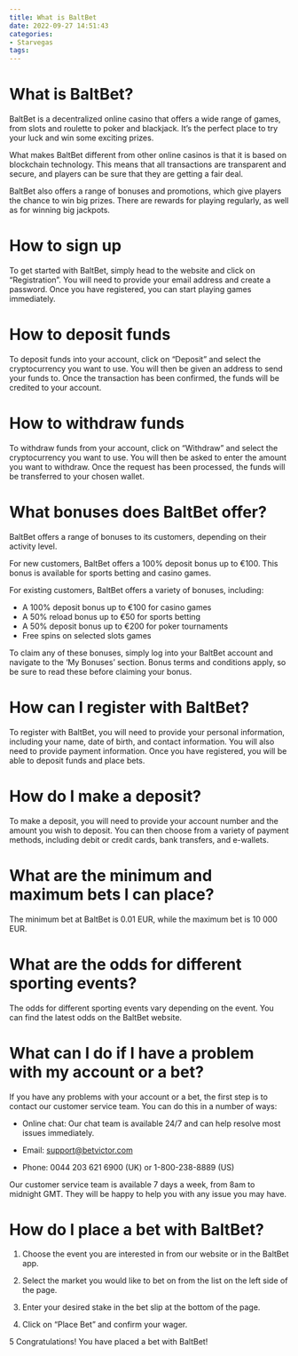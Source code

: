 ```yaml
---
title: What is BaltBet
date: 2022-09-27 14:51:43
categories:
- Starvegas
tags:
---
```



#  What is BaltBet?

BaltBet is a decentralized online casino that offers a wide range of games, from slots and roulette to poker and blackjack. It’s the perfect place to try your luck and win some exciting prizes.

What makes BaltBet different from other online casinos is that it is based on blockchain technology. This means that all transactions are transparent and secure, and players can be sure that they are getting a fair deal.

BaltBet also offers a range of bonuses and promotions, which give players the chance to win big prizes. There are rewards for playing regularly, as well as for winning big jackpots.

# How to sign up

To get started with BaltBet, simply head to the website and click on “Registration”. You will need to provide your email address and create a password. Once you have registered, you can start playing games immediately.

# How to deposit funds

To deposit funds into your account, click on “Deposit” and select the cryptocurrency you want to use. You will then be given an address to send your funds to. Once the transaction has been confirmed, the funds will be credited to your account.

# How to withdraw funds

To withdraw funds from your account, click on “Withdraw” and select the cryptocurrency you want to use. You will then be asked to enter the amount you want to withdraw. Once the request has been processed, the funds will be transferred to your chosen wallet.

#  What bonuses does BaltBet offer?

BaltBet offers a range of bonuses to its customers, depending on their activity level.

For new customers, BaltBet offers a 100% deposit bonus up to €100. This bonus is available for sports betting and casino games.

For existing customers, BaltBet offers a variety of bonuses, including:

- A 100% deposit bonus up to €100 for casino games
- A 50% reload bonus up to €50 for sports betting
- A 50% deposit bonus up to €200 for poker tournaments
- Free spins on selected slots games

To claim any of these bonuses, simply log into your BaltBet account and navigate to the ‘My Bonuses’ section. Bonus terms and conditions apply, so be sure to read these before claiming your bonus.

#  How can I register with BaltBet?

To register with BaltBet, you will need to provide your personal information, including your name, date of birth, and contact information. You will also need to provide payment information. Once you have registered, you will be able to deposit funds and place bets.

# How do I make a deposit?

To make a deposit, you will need to provide your account number and the amount you wish to deposit. You can then choose from a variety of payment methods, including debit or credit cards, bank transfers, and e-wallets.

# What are the minimum and maximum bets I can place?

The minimum bet at BaltBet is 0.01 EUR, while the maximum bet is 10 000 EUR.

# What are the odds for different sporting events?

The odds for different sporting events vary depending on the event. You can find the latest odds on the BaltBet website.

#  What can I do if I have a problem with my account or a bet?

If you have any problems with your account or a bet, the first step is to contact our customer service team. You can do this in a number of ways:

- Online chat: Our chat team is available 24/7 and can help resolve most issues immediately.

- Email: support@betvictor.com

- Phone: 0044 203 621 6900 (UK) or 1-800-238-8889 (US)

Our customer service team is available 7 days a week, from 8am to midnight GMT. They will be happy to help you with any issue you may have.

#  How do I place a bet with BaltBet?

1. Choose the event you are interested in from our website or in the BaltBet app.

2. Select the market you would like to bet on from the list on the left side of the page.

3. Enter your desired stake in the bet slip at the bottom of the page.

4. Click on “Place Bet” and confirm your wager.

5 Congratulations! You have placed a bet with BaltBet!